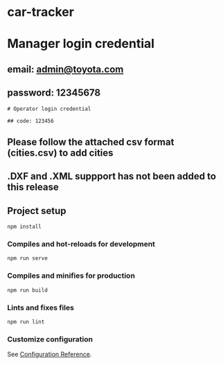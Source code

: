 # car-tracker

# Manager login credential

## email: admin@toyota.com
## password: 12345678

```
# Operator login credential

## code: 123456

```
## Please follow the attached csv format (cities.csv) to add cities
## .DXF and .XML suppport has not been added to this release

## Project setup
```
npm install
```

### Compiles and hot-reloads for development
```
npm run serve
```

### Compiles and minifies for production
```
npm run build
```

### Lints and fixes files
```
npm run lint
```

### Customize configuration
See [Configuration Reference](https://cli.vuejs.org/config/).
